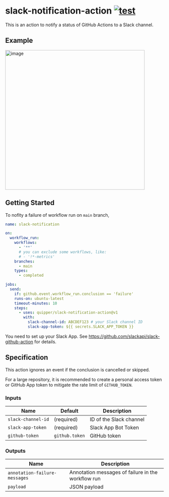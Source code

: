 # slack-notification-action [![test](https://github.com/quipper/slack-notification-action/actions/workflows/test.yaml/badge.svg)](https://github.com/quipper/slack-notification-action/actions/workflows/test.yaml)

This is an action to notify a status of GitHub Actions to a Slack channel.

## Example

<img width="443" alt="image" src="https://github.com/quipper/slack-notification-action/assets/321266/9a5eb834-db70-4091-ac04-414163022bb7">

<!--
{
	"blocks": [
		{
			"type": "section",
			"text": {
				"type": "mrkdwn",
				"text": "@octocat check the failure\n```\nProcess completed with exit code 1.\n```"
			}
		},
		{
			"type": "context",
			"elements": [
				{
					"type": "mrkdwn",
					"text": "octocat/example/*main*"
				},
				{
					"type": "mrkdwn",
					"text": "<https://github.com/octocat/example/pull/123|#123>"
				},
				{
					"type": "mrkdwn",
					"text": "workflow: <https://github.com|api / test>"
				}
			]
		}
	]
}
-->

## Getting Started

To nofity a failure of workflow run on `main` branch,

```yaml
name: slack-notification

on:
  workflow_run:
    workflows:
      - '**'
      # you can exclude some workflows, like:
      # - '!*-metrics'
    branches:
      - main
    types:
      - completed

jobs:
  send:
    if: github.event.workflow_run.conclusion == 'failure'
    runs-on: ubuntu-latest
    timeout-minutes: 10
    steps:
      - uses: quipper/slack-notification-action@v1
        with:
          slack-channel-id: ABCDEF123 # your Slack channel ID
          slack-app-token: ${{ secrets.SLACK_APP_TOKEN }}
```

You need to set up your Slack App.
See https://github.com/slackapi/slack-github-action for details.

## Specification

This action ignores an event if the conclusion is cancelled or skipped.

For a large repository, it is recommended to create a personal access token or GitHub App token to mitigate the rate limit of `GITHUB_TOKEN`.

### Inputs

| Name | Default | Description
|------|----------|------------
| `slack-channel-id` | (required) | ID of the Slack channel
| `slack-app-token` | (required) | Slack App Bot Token
| `github-token` | `github.token` | GitHub token

### Outputs

| Name | Description
|------|------------
| `annotation-failure-messages` | Annotation messages of failure in the workflow run
| `payload` | JSON payload
